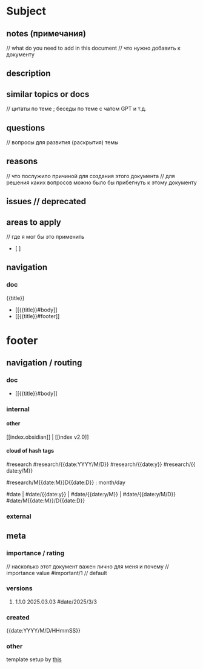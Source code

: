 # Subject
## notes (примечания)
// what do you need to add in this document
// что нужно добавить к документу
## description
## similar topics or docs
// цитаты по теме ; беседы по теме с чатом GPT и т.д.
## questions
// вопросы для развития (раскрытия) темы
## reasons 
// что послужило причиной для создания этого документа
// для решения каких вопросов можно было бы прибегнуть к этому документу

## issues // deprecated 
## areas to apply
// где я мог бы это применить
- [ ] 
## navigation 
### doc
{{title}}
- [[{{title}}#body]]
- [[{{title}}#footer]]
# footer
## navigation / routing
### doc 
- [[{{title}}#body]]
### internal
#### other
[[index.obsidian]] | [[index v2.0]] 
#### cloud of hash tags
#research #research/{{date:YYYY/M/D}} #research/{{date:y}} #research/{{date:y/M}}

#research/M{{date:M}}D{{date:D}} : month/day

#date | #date/{{date:y}} | #date/{{date:y/M}} | #date/{{date:y/M/D}}
#date/M{{date:M}}/D{{date:D}}
### external
## meta
### importance / rating
// насколько этот документ важен лично для меня и почему
// importance value
#important/1 // default
### versions
1. 1.1.0 2025.03.03 #date/2025/3/3 
### created
 {{date:YYYY/M/D/HHmmSS}}
### other
template setup by [this](https://help.obsidian.md/web-clipper/variables)

